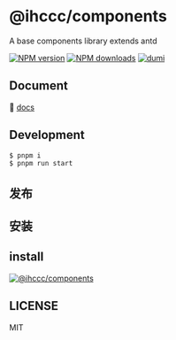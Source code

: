 # @ihccc/components

A base components library extends antd

[![NPM version](https://img.shields.io/npm/v/@ihccc/components.svg?style=flat)](https://npmjs.org/package/@ihccc/components)
[![NPM downloads](http://img.shields.io/npm/dm/@ihccc/components.svg?style=flat)](https://npmjs.org/package/@ihccc/components)
[![dumi](https://img.shields.io/badge/docs%20by-dumi-blue)](https://github.com/umijs/dumi)

## Document

📖 [docs](https://ihccc-components-docs)

## Development

```bash
$ pnpm i
$ pnpm run start
```

## 发布

## 安装

## install

[![@ihccc/components](https://nodei.co/npm/@ihccc/components.png)](https://npmjs.org/package/@ihccc/components)

## LICENSE

MIT
